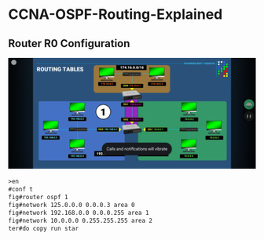# CCNA-OSPF-Routing-Explained

## Router R0 Configuration
![OSPF Routing Explained](https://github.com/issawiold/CCNA-ospf-routing-explained/blob/main/Screenshot_20251015-134645_Firefox.png?raw=true)

```text
>en
#conf t
fig#router ospf 1
fig#network 125.0.0.0 0.0.0.3 area 0
fig#network 192.168.0.0 0.0.0.255 area 1
fig#network 10.0.0.0 0.255.255.255 area 2
ter#do copy run star
